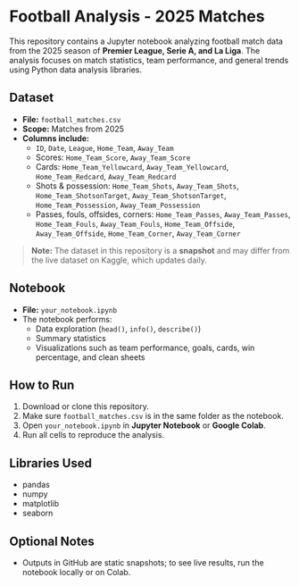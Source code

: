 # Football Analysis - 2025 Matches

This repository contains a Jupyter notebook analyzing football match data from the 2025 season of **Premier League, Serie A, and La Liga**. The analysis focuses on match statistics, team performance, and general trends using Python data analysis libraries.

## Dataset

- **File:** `football_matches.csv`  
- **Scope:** Matches from 2025
- **Columns include:**  
  - `ID`, `Date`, `League`, `Home_Team`, `Away_Team`  
  - Scores: `Home_Team_Score`, `Away_Team_Score`  
  - Cards: `Home_Team_Yellowcard`, `Away_Team_Yellowcard`, `Home_Team_Redcard`, `Away_Team_Redcard`  
  - Shots & possession: `Home_Team_Shots`, `Away_Team_Shots`, `Home_Team_ShotsonTarget`, `Away_Team_ShotsonTarget`, `Home_Team_Possession`, `Away_Team_Possession`  
  - Passes, fouls, offsides, corners: `Home_Team_Passes`, `Away_Team_Passes`, `Home_Team_Fouls`, `Away_Team_Fouls`, `Home_Team_Offside`, `Away_Team_Offside`, `Home_Team_Corner`, `Away_Team_Corner`  

> **Note:** The dataset in this repository is a **snapshot** and may differ from the live dataset on Kaggle, which updates daily.

## Notebook

- **File:** `your_notebook.ipynb`  
- The notebook performs:  
  - Data exploration (`head()`, `info()`, `describe()`)  
  - Summary statistics  
  - Visualizations such as team performance, goals, cards, win percentage, and clean sheets

## How to Run

1. Download or clone this repository.  
2. Make sure `football_matches.csv` is in the same folder as the notebook.  
3. Open `your_notebook.ipynb` in **Jupyter Notebook** or **Google Colab**.  
4. Run all cells to reproduce the analysis.

## Libraries Used

- pandas  
- numpy  
- matplotlib  
- seaborn  

## Optional Notes
 
- Outputs in GitHub are static snapshots; to see live results, run the notebook locally or on Colab.
